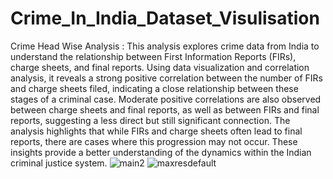 # Crime_In_India_Dataset_Visulisation
Crime Head Wise Analysis : 
                        This analysis explores crime data from India to understand the relationship between First Information Reports (FIRs), charge sheets, and final reports. Using data visualization and correlation analysis, it reveals a strong positive correlation between the number of FIRs and charge sheets filed, indicating a close relationship between these stages of a criminal case. Moderate positive correlations are also observed between charge sheets and final reports, as well as between FIRs and final reports, suggesting a less direct but still significant connection. The analysis highlights that while FIRs and charge sheets often lead to final reports, there are cases where this progression may not occur. These insights provide a better understanding of the dynamics within the Indian criminal justice system.
![main2](https://github.com/user-attachments/assets/93ecdd4e-9664-4492-bc62-0755dd3a0b9d)
![maxresdefault](https://github.com/user-attachments/assets/d138ecd7-7dd5-43ef-ac65-ffcdbdba635c)

